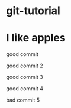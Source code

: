 # git-tutorial

# I like apples

good commit

good commit 2

good commit 3

good commit 4

bad commit 5

